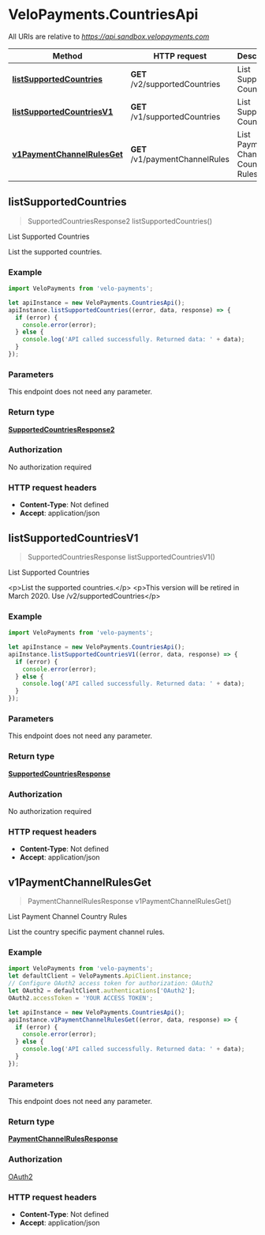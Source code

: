# VeloPayments.CountriesApi

All URIs are relative to *https://api.sandbox.velopayments.com*

Method | HTTP request | Description
------------- | ------------- | -------------
[**listSupportedCountries**](CountriesApi.md#listSupportedCountries) | **GET** /v2/supportedCountries | List Supported Countries
[**listSupportedCountriesV1**](CountriesApi.md#listSupportedCountriesV1) | **GET** /v1/supportedCountries | List Supported Countries
[**v1PaymentChannelRulesGet**](CountriesApi.md#v1PaymentChannelRulesGet) | **GET** /v1/paymentChannelRules | List Payment Channel Country Rules



## listSupportedCountries

> SupportedCountriesResponse2 listSupportedCountries()

List Supported Countries

List the supported countries.

### Example

```javascript
import VeloPayments from 'velo-payments';

let apiInstance = new VeloPayments.CountriesApi();
apiInstance.listSupportedCountries((error, data, response) => {
  if (error) {
    console.error(error);
  } else {
    console.log('API called successfully. Returned data: ' + data);
  }
});
```

### Parameters

This endpoint does not need any parameter.

### Return type

[**SupportedCountriesResponse2**](SupportedCountriesResponse2.md)

### Authorization

No authorization required

### HTTP request headers

- **Content-Type**: Not defined
- **Accept**: application/json


## listSupportedCountriesV1

> SupportedCountriesResponse listSupportedCountriesV1()

List Supported Countries

&lt;p&gt;List the supported countries.&lt;/p&gt; &lt;p&gt;This version will be retired in March 2020. Use /v2/supportedCountries&lt;/p&gt; 

### Example

```javascript
import VeloPayments from 'velo-payments';

let apiInstance = new VeloPayments.CountriesApi();
apiInstance.listSupportedCountriesV1((error, data, response) => {
  if (error) {
    console.error(error);
  } else {
    console.log('API called successfully. Returned data: ' + data);
  }
});
```

### Parameters

This endpoint does not need any parameter.

### Return type

[**SupportedCountriesResponse**](SupportedCountriesResponse.md)

### Authorization

No authorization required

### HTTP request headers

- **Content-Type**: Not defined
- **Accept**: application/json


## v1PaymentChannelRulesGet

> PaymentChannelRulesResponse v1PaymentChannelRulesGet()

List Payment Channel Country Rules

List the country specific payment channel rules.

### Example

```javascript
import VeloPayments from 'velo-payments';
let defaultClient = VeloPayments.ApiClient.instance;
// Configure OAuth2 access token for authorization: OAuth2
let OAuth2 = defaultClient.authentications['OAuth2'];
OAuth2.accessToken = 'YOUR ACCESS TOKEN';

let apiInstance = new VeloPayments.CountriesApi();
apiInstance.v1PaymentChannelRulesGet((error, data, response) => {
  if (error) {
    console.error(error);
  } else {
    console.log('API called successfully. Returned data: ' + data);
  }
});
```

### Parameters

This endpoint does not need any parameter.

### Return type

[**PaymentChannelRulesResponse**](PaymentChannelRulesResponse.md)

### Authorization

[OAuth2](../README.md#OAuth2)

### HTTP request headers

- **Content-Type**: Not defined
- **Accept**: application/json

